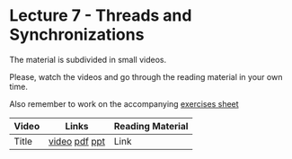 # Lecture 7 - Threads and Synchronizations

The material is subdivided in small videos.

Please, watch the videos and go through the reading material in your own time.

Also remember to work on the accompanying [exercises sheet](../exercises/EXERCISE7.md)

| Video                   | Links                     |        Reading Material                                                                                                                                                                                      |
|-------------------------|---------------------------|----------------------------------------------------------------------------------------------------------------------------------------------------------------------------------------------|
| Title | [video]() [pdf]() [ppt]() | Link |
